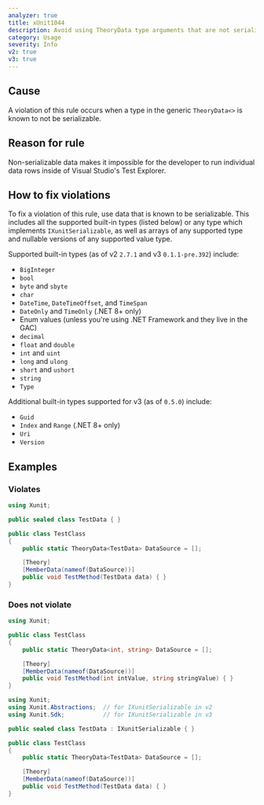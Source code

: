 ```yaml
---
analyzer: true
title: xUnit1044
description: Avoid using TheoryData type arguments that are not serializable
category: Usage
severity: Info
v2: true
v3: true
---
```


## Cause

A violation of this rule occurs when a type in the generic `TheoryData<>` is known to not be
serializable.

## Reason for rule

Non-serializable data makes it impossible for the developer to run individual data rows inside of
Visual Studio's Test Explorer.

## How to fix violations

To fix a violation of this rule, use data that is known to be serializable. This includes all the
supported built-in types (listed below) or any type which implements `IXunitSerializable`, as well as
arrays of any supported type and nullable versions of any supported value type.

Supported built-in types (as of v2 `2.7.1` and v3 `0.1.1-pre.392`) include:

- `BigInteger`
- `bool`
- `byte` and `sbyte`
- `char`
- `DateTime`, `DateTimeOffset`, and `TimeSpan`
- `DateOnly` and `TimeOnly` (.NET 8+ only)
- Enum values (unless you're using .NET Framework and they live in the GAC)
- `decimal`
- `float` and `double`
- `int` and `uint`
- `long` and `ulong`
- `short` and `ushort`
- `string`
- `Type`

Additional built-in types supported for v3 (as of `0.5.0`) include:

- `Guid`
- `Index` and `Range` (.NET 8+ only)
- `Uri`
- `Version`

## Examples

### Violates

```csharp
using Xunit;

public sealed class TestData { }

public class TestClass
{
    public static TheoryData<TestData> DataSource = [];

    [Theory]
    [MemberData(nameof(DataSource))]
    public void TestMethod(TestData data) { }
}
```

### Does not violate

```csharp
using Xunit;

public class TestClass
{
    public static TheoryData<int, string> DataSource = [];

    [Theory]
    [MemberData(nameof(DataSource))]
    public void TestMethod(int intValue, string stringValue) { }
}
```

```csharp
using Xunit;
using Xunit.Abstractions;  // for IXunitSerializable in v2
using Xunit.Sdk;           // for IXunitSerializable in v3

public sealed class TestData : IXunitSerializable { }

public class TestClass
{
    public static TheoryData<TestData> DataSource = [];

    [Theory]
    [MemberData(nameof(DataSource))]
    public void TestMethod(TestData data) { }
}
```

